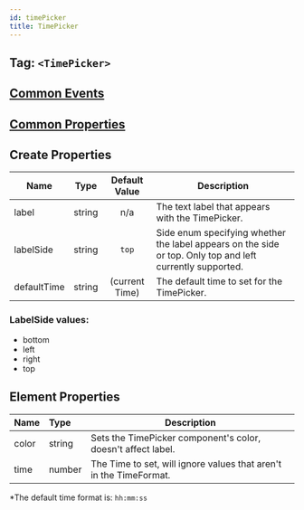 ```yaml
---
id: timePicker
title: TimePicker
---
```


## Tag: `<TimePicker>`

## [Common Events](../types/Events.md)

## [Common Properties](../types/Properties.md)

## Create Properties

| Name        | Type   | Default Value  | Description                                                                                               |
| ----------- | ------ | :------------: | --------------------------------------------------------------------------------------------------------- |
| label       | string |      n/a       | The text label that appears with the TimePicker.                                                          |
| labelSide   | string |     `top`      | Side enum specifying whether the label appears on the side or top. Only top and left currently supported. |
| defaultTime | string | (current Time) | The default time to set for the TimePicker.                                                               |

### LabelSide values:

- bottom
- left
- right
- top

## Element Properties

| Name  | Type   | Description                                                        |
| :---- | :----- | ------------------------------------------------------------------ |
| color | string | Sets the TimePicker component's color, doesn't affect label.       |
| time  | number | The Time to set, will ignore values that aren't in the TimeFormat. |

\*The default time format is: `hh:mm:ss`
